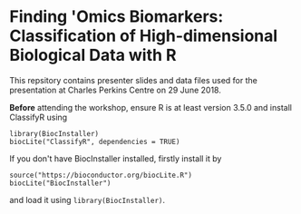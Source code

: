 # Finding 'Omics Biomarkers: Classification of High-dimensional Biological Data with R

This repsitory contains presenter slides and data files used for the presentation at Charles Perkins Centre on 29 June 2018.

**Before** attending the workshop, ensure R is at least version 3.5.0 and  install ClassifyR using

```
library(BiocInstaller)
biocLite("ClassifyR", dependencies = TRUE)
```

If you don't have BiocInstaller installed, firstly install it by

```
source("https://bioconductor.org/biocLite.R")
biocLite("BiocInstaller")
```

and load it using `library(BiocInstaller)`.

